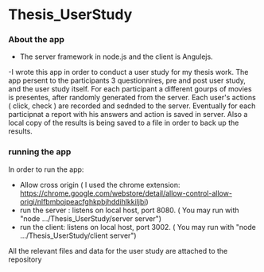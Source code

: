 # Thesis_UserStudy

###  About the app  ###
- The server framework in node.js and the client is Angulejs.

-I wrote this app in order to conduct a user study for my thesis work. 
The app persent to the participants 3 questionnires, pre and post user study, and the user study itself.
For each participant a different gourps of movies is presentes, after randomly generated from the server.
Each user's actions ( click, check ) are recorded and sednded to the server. Eventually for each participnat a report with his answers and action is saved in server. Also a local copy of the results is being saved to a file in order to back up the results.

###  running the app  ###
In order to run the app:
- Allow cross origin ( I used the chrome extension: 
https://chrome.google.com/webstore/detail/allow-control-allow-origi/nlfbmbojpeacfghkpbjhddihlkkiljbi)
- run the server :  listens on local host, port 8080. ( You may run with "node .../Thesis_UserStudy/server server")
- run the client:  listens on local host, port 3002. ( You may run with "node .../Thesis_UserStudy/client server")

All the relevant files and data for the user study are attached to the repository

